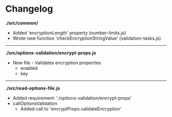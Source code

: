 # Changelog

**./src/common/**
* Added 'encryptionLength' property (number-limits.js)
* Wrote new function 'checkEncryptionStringValue' (validation-tasks.js)

---

**./src/options-validation/encrypt-props.js**
* New file - Validates encryption properties
	* enabled
	* key

---

**./src/read-options-file.js**
* Added requirement: './options-validation/encrypt-props'
* callOptionsValidation
	* Added call to 'encryptProps.validateEncryption'
